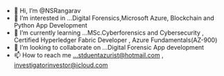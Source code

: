 - 👋 Hi, I’m @NSRangarav
- 👀 I’m interested in ...Digital Forensics,Microsoft Azure, Blockchain and Python App Development
- 🌱 I’m currently learning ...MSc.Cyberforensics and Cybersecurity , Certified Hyperledger Fabric Developer , Azure Fundamentals(AZ-900)
- 💞️ I’m looking to collaborate on ...Digital Forensic App development
- 📫 How to reach me ...stduentazurist@hotmail.com , investigatorinvestor@icloud.com 
<!---
NSRangarav/NSRangarav is a ✨ special ✨ repository because its `README.md` (this file) appears on your GitHub profile.
You can click the Preview link to take a look at your changes.
--->
